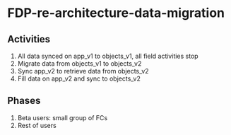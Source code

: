 # FDP-re-architecture-data-migration

## Activities
1. All data synced on app_v1 to objects_v1, all field activities stop
2. Migrate data from objects_v1 to objects_v2
3. Sync app_v2 to retrieve data from objects_v2
4. Fill data on app_v2 and sync to objects_v2

## Phases
1. Beta users: small group of FCs
2. Rest of users